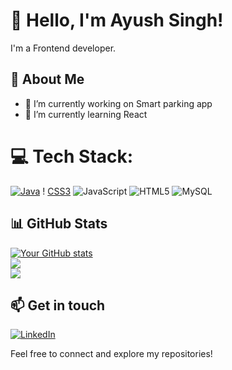 # 👋 Hello, I'm Ayush Singh!

I'm a Frontend developer.

## 🌱 About Me

- 🔭 I’m currently working on Smart parking app 
- 🌱 I’m currently learning React

# 💻 Tech Stack:

[![Java](https://img.shields.io/badge/Java-007396?style=flat&logo=java&logoColor=white)](https://www.java.com/) !
[CSS3](https://img.shields.io/badge/css3-%231572B6.svg?style=for-the-badge&logo=css3&logoColor=white) ![JavaScript](https://img.shields.io/badge/javascript-%23323330.svg?style=for-the-badge&logo=javascript&logoColor=%23F7DF1E) ![HTML5](https://img.shields.io/badge/html5-%23E34F26.svg?style=for-the-badge&logo=html5&logoColor=white) ![MySQL](https://img.shields.io/badge/mysql-%2300f.svg?style=for-the-badge&logo=mysql&logoColor=white) 


## 📊 GitHub Stats

[![Your GitHub stats](https://github-readme-stats.vercel.app/api?username=AyushS-08)](https://github.com/AyushS-08/github-readme-stats)<br/>
![](https://github-readme-streak-stats.herokuapp.com/?user=AyushS-08&theme=dark&hide_border=false)<br/>
![](https://github-readme-stats.vercel.app/api/top-langs/?username=AyushS-08&theme=dark&hide_border=false&include_all_commits=false&count_private=false&layout=compact)

## 📫 Get in touch

[![LinkedIn](https://img.shields.io/badge/LinkedIn-%230077B5.svg?logo=linkedin&logoColor=white)](https://www.linkedin.com/in/ayush-singh-61503a211)

Feel free to connect and explore my repositories!
